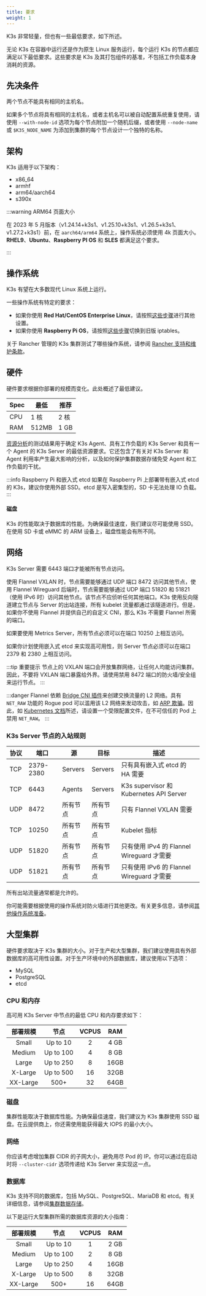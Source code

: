 ```yaml
---
title: 要求
weight: 1
---
```


K3s 非常轻量，但也有一些最低要求，如下所述。

无论 K3s 在容器中运行还是作为原生 Linux 服务运行，每个运行 K3s 的节点都应满足以下最低要求。这些要求是 K3s 及其打包组件的基准，不包括工作负载本身消耗的资源。

## 先决条件

两个节点不能具有相同的主机名。

如果多个节点将具有相同的主机名，或者主机名可以被自动配置系统重复使用，请使用 `--with-node-id` 选项为每个节点附加一个随机后缀，或者使用 `--node-name` 或 `$K3S_NODE_NAME` 为添加到集群的每个节点设计一个独特的名称。

## 架构

K3s 适用于以下架构：
- x86_64
- armhf
- arm64/aarch64
- s390x

:::warning ARM64 页面大小

在 2023 年 5 月版本（v1.24.14+k3s1、v1.25.10+k3s1、v1.26.5+k3s1、v1.27.2+k3s1）前，在 `aarch64/arm64` 系统上，操作系统必须使用 4k 页面大小。**RHEL9**、**Ubuntu**、**Raspberry PI OS** 和 **SLES** 都满足这个要求。

:::

## 操作系统

K3s 有望在大多数现代 Linux 系统上运行。

一些操作系统有特定的要求：

- 如果你使用 **Red Hat/CentOS Enterprise Linux**，请按照[这些步骤](../advanced/advanced.md#red-hat-enterprise-linux--centos)进行其他设置。
- 如果你使用 **Raspberry Pi OS**，请按照[这些步骤](../advanced/advanced.md#raspberry-pi)切换到旧版 iptables。

关于 Rancher 管理的 K3s 集群测试了哪些操作系统，请参阅 [Rancher 支持和维护条款](https://rancher.com/support-maintenance-terms/)。

## 硬件

硬件要求根据你部署的规模而变化。此处概述了最低建议。

| Spec | 最低 | 推荐 |
|------|---------|-------------|
| CPU | 1 核 | 2 核 |
| RAM | 512MB | 1 GB |

[资源分析](../reference/resource-profiling.md)的测试结果用于确定 K3s Agent、具有工作负载的 K3s Server 和具有一个 Agent 的 K3s Server 的最低资源要求。它还包含了有关对 K3s Server 和 Agent 利用率产生最大影响的分析，以及如何保护集群数据存储免受 Agent 和工作负载的干扰。

:::info Raspberry Pi 和嵌入式 etcd
如果在 Raspberry Pi 上部署带有嵌入式 etcd 的 K3s，建议你使用外部 SSD。etcd 是写入密集型的，SD 卡无法处理 IO 负载。
:::

#### 磁盘

K3s 的性能取决于数据库的性能。为确保最佳速度，我们建议尽可能使用 SSD。在使用 SD 卡或 eMMC 的 ARM 设备上，磁盘性能会有所不同。

## 网络

K3s Server 需要 6443 端口才能被所有节点访问。

使用 Flannel VXLAN 时，节点需要能够通过 UDP 端口 8472 访问其他节点，使用 Flannel Wireguard 后端时，节点需要能够通过 UDP 端口 51820 和 51821（使用 IPv6 时）访问其他节点。该节点不应侦听任何其他端口。K3s 使用反向隧道建立节点与 Server 的出站连接，所有 kubelet 流量都通过该隧道进行。但是，如果你不使用 Flannel 并提供自己的自定义 CNI，那么 K3s 不需要 Flannel 所需的端口。

如果要使用 Metrics Server，所有节点必须可以在端口 10250 上相互访问。

如果你计划使用嵌入式 etcd 来实现高可用性，则 Server 节点必须可以在端口 2379 和 2380 上相互访问。

:::tip 重要提示
节点上的 VXLAN 端口会开放集群网络，让任何人均能访问集群。因此，不要将 VXLAN 端口暴露给外界。请使用禁用 8472 端口的防火墙/安全组来运行节点。
:::

:::danger
Flannel 依赖 [Bridge CNI 插件](https://www.cni.dev/plugins/current/main/bridge/)来创建交换流量的 L2 网络。具有 `NET_RAW` 功能的 Rogue pod 可以滥用该 L2 网络来发动攻击，如 [ARP 欺骗](https://static.sched.com/hosted_files/kccncna19/72/ARP%20DNS%20spoof.pdf)。因此，如 [Kubernetes 文档](https://kubernetes.io/docs/concepts/security/pod-security-standards/)所述，请设置一个受限配置文件，在不可信任的 Pod 上禁用 `NET_RAW`。
:::

### K3s Server 节点的入站规则

| 协议 | 端口 | 源 | 目标 | 描述 |
|----------|-----------|-----------|-------------|------------
| TCP | 2379-2380 | Servers | Servers | 只有具有嵌入式 etcd 的 HA 需要 |
| TCP | 6443 | Agents | Servers | K3s supervisor 和 Kubernetes API Server |
| UDP | 8472 | 所有节点 | 所有节点 | 只有 Flannel VXLAN 需要 |
| TCP | 10250 | 所有节点 | 所有节点 | Kubelet 指标 |
| UDP | 51820 | 所有节点 | 所有节点 | 只有使用 IPv4 的 Flannel Wireguard 才需要 |
| UDP | 51821 | 所有节点 | 所有节点 | 只有使用 IPv6 的 Flannel Wireguard 才需要 |

所有出站流量通常都是允许的。

你可能需要根据使用的操作系统对防火墙进行其他更改。有关更多信息，请参阅[其他操作系统准备](../advanced/advanced.md#其他操作系统准备)。

## 大型集群

硬件要求取决于 K3s 集群的大小。对于生产和大型集群，我们建议使用具有外部数据库的高可用性设置。对于生产环境中的外部数据库，建议使用以下选项：

- MySQL
- PostgreSQL
- etcd

### CPU 和内存

高可用 K3s Server 中节点的最低 CPU 和内存要求如下：

| 部署规模 | 节点 | VCPUS | RAM |
|:---------------:|:---------:|:-----:|:-----:|
| Small | Up to 10 | 2 | 4 GB |
| Medium | Up to 100 | 4 | 8 GB |
| Large | Up to 250 | 8 | 16GB |
| X-Large | Up to 500 | 16 | 32GB |
| XX-Large | 500+ | 32 | 64GB |

### 磁盘

集群性能取决于数据库性能。为确保最佳速度，我们建议为 K3s 集群使用 SSD 磁盘。在云提供商上，你还需使用能获得最大 IOPS 的最小大小。

### 网络

你应该考虑增加集群 CIDR 的子网大小，避免用尽 Pod 的 IP。你可以通过在启动时将 `--cluster-cidr` 选项传递给 K3s Server 来实现这一点。

### 数据库

K3s 支持不同的数据库，包括 MySQL、PostgreSQL、MariaDB 和 etcd。有关详细信息，请参阅[集群数据存储](../datastore/datastore.md)。

以下是运行大型集群所需的数据库资源的大小指南：

| 部署规模 | 节点 | VCPUS | RAM |
|:---------------:|:---------:|:-----:|:-----:|
| Small | Up to 10 | 1 | 2 GB |
| Medium | Up to 100 | 2 | 8 GB |
| Large | Up to 250 | 4 | 16GB |
| X-Large | Up to 500 | 8 | 32GB |
| XX-Large | 500+ | 16 | 64GB |
